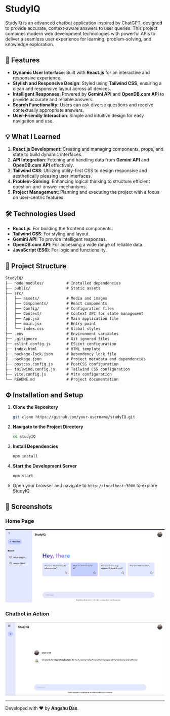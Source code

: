 # StudyIQ

StudyIQ is an advanced chatbot application inspired by ChatGPT, designed to provide accurate, context-aware answers to user queries. This project combines modern web development technologies with powerful APIs to deliver a seamless user experience for learning, problem-solving, and knowledge exploration.

## 🚀 Features

- **Dynamic User Interface**: Built with **React.js** for an interactive and responsive experience.
- **Stylish and Responsive Design**: Styled using **Tailwind CSS**, ensuring a clean and responsive layout across all devices.
- **Intelligent Responses**: Powered by **Gemini API** and **OpenDB.com API** to provide accurate and reliable answers.
- **Search Functionality**: Users can ask diverse questions and receive contextually appropriate answers.
- **User-Friendly Interaction**: Simple and intuitive design for easy navigation and use.

## 💡 What I Learned

1. **React.js Development**: Creating and managing components, props, and state to build dynamic interfaces.
2. **API Integration**: Fetching and handling data from **Gemini API** and **OpenDB.com API** effectively.
3. **Tailwind CSS**: Utilizing utility-first CSS to design responsive and aesthetically pleasing user interfaces.
4. **Problem-Solving**: Enhancing logical thinking to structure efficient question-and-answer mechanisms.
5. **Project Management**: Planning and executing the project with a focus on user-centric features.

## 🛠️ Technologies Used

- **React.js**: For building the frontend components.
- **Tailwind CSS**: For styling and layout.
- **Gemini API**: To provide intelligent responses.
- **OpenDB.com API**: For accessing a wide range of reliable data.
- **JavaScript (ES6)**: For logic and functionality.

## 📂 Project Structure

```
StudyIQ/
├── node_modules/          # Installed dependencies
├── public/                # Static assets
├── src/
│   ├── assets/            # Media and images
│   ├── Components/        # React components
│   ├── Config/            # Configuration files
│   ├── Context/           # Context API for state management
│   ├── App.jsx            # Main application file
│   ├── main.jsx           # Entry point
│   └── index.css          # Global styles
├── .env                   # Environment variables
├── .gitignore             # Git ignored files
├── eslint.config.js       # ESLint configuration
├── index.html             # HTML template
├── package-lock.json      # Dependency lock file
├── package.json           # Project metadata and dependencies
├── postcss.config.js      # PostCSS configuration
├── tailwind.config.js     # Tailwind CSS configuration
├── vite.config.js         # Vite configuration
└── README.md              # Project documentation
```

## ⚙️ Installation and Setup

1. **Clone the Repository**
   ```bash
   git clone https://github.com/your-username/studyIQ.git
   ```

2. **Navigate to the Project Directory**
   ```bash
   cd studyIQ
   ```

3. **Install Dependencies**
   ```bash
   npm install
   ```

4. **Start the Development Server**
   ```bash
   npm start
   ```

5. Open your browser and navigate to `http://localhost:3000` to explore StudyIQ.

## 📸 Screenshots

### Home Page
![Home Page](src/assets/screenshots/homepage.png)

### Chatbot in Action
![Chatbot](src/assets/screenshots/chatbot.png)


---

Developed with ❤️ by **Angshu Das**.
